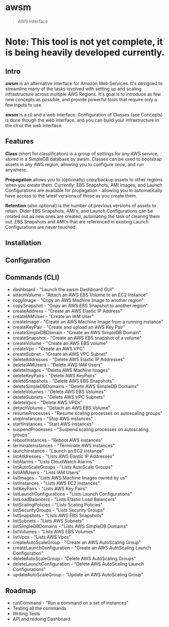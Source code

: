 # awsm
> AWS Interface

# Note: This tool is not yet complete, it is being heavily developed currently.

## Intro
**awsm** is an alternative interface for Amazon Web Services. It's designed to streamline many of the tasks involved with setting up and scaling infrastructure across multiple AWS Regions. It's goal is to introduce as few new concepts as possible, and provide powerful tools that require only a few inputs to use.

**awsm** is a cli and a web interface. Configuration of Classes (see Concepts) is done though the web interface, and you can build your infrastructure in the cli or the web interface.


## Features
**Class** (short for classification) is a group of settings for any AWS service, stored in a SimpleDB database by awsm. Classes can be used to bootstrap assets in any AWS region, allowing you to configure once, and run anywhere.

**Propagation** allows you to (optionally) copy/backup assets to other regions when you create them. Currently: EBS Snapshots, AMI Images, and Launch Configurations are available for propagation - allowing you to automatically have access to the latest versions of those as you create them.

**Retention** (also optional) is the number of previous versions of assets to retain. Older EBS Snapshots, AMI's, and Launch Configurations can be rotated out as new ones are created, automating the task of clearing them out. EBS Snapshots and AMI's that are referenced in existing Launch Configurations are never touched.


## Installation


## Configuration



## Commands (CLI)
* dashboard - "Launch the awsm Dashboard GUI"
* attachVolume - "Attach an AWS EBS Volume to an EC2 Instance"
* copyImage - "Copy an AWS Machine Image to another region"
* copySnapshot - "Copy an AWS EBS Snapshot to another region"
* createAddress - "Create an AWS Elastic IP Address"
* createIAMUser - "Create an IAM User"
* createImage - "Create an AWS Machine Image from a running instance"
* createKeyPair - "Create and upload an AWS Key Pair"
* createSimpleDBDomain - "Create an AWS SimpleDB Domain"
* createSnapshot - "Create an AWS EBS snapshot of a volume"
* createVolume - "Create an AWS EBS volume"
* createVpc - "Create an AWS VPC"
* createSubnet - "Create an AWS VPC Subnet"
* deleteAddresses - "Delete AWS Elastic IP Addresses"
* deleteIAMUsers - "Delete AWS IAM Users"
* deleteImages - "Delete AWS Machine Images"
* deleteKeyPairs - "Delete AWS KeyPairs"
* deleteSnapshots - "Delete AWS EBS Snapshots"
* deleteSimpleDBDomains - "Delete AWS SimpleDB Domains"
* deleteVolumes - "Delete AWS EBS Volumes"
* deleteSubnets - "Delete AWS VPC Subnets"
* deleteVpcs - "Delete AWS VPCs"
* detachVolume - "Detach an AWS EBS Volume"
* resumeProcesses - "Resume scaling processes on autoscaling groups"
* stopInstances - "Stop AWS instances"
* startInstances - "Start AWS instances"
* suspendProcesses - "Suspend scaling processes on autoscaling groups"
* rebootInstances - "Reboot AWS instances"
* terminateInstances - "Terminate AWS instances"
* launchInstance - "Launch an EC2 instance"
* listAddresses - "Lists AWS Elastic IP Addresses"
* listAlarms - "Lists CloudWatch Alarms"
* listAutoScaleGroups - "Lists AutoScale Groups"
* listIAMUsers - "Lists IAM Users"
* listImages - "Lists AWS Machine Images owned by us"
* listInstances - "Lists AWS EC2 Instances"
* listKeyPairs - "Lists AWS Key Pairs"
* listLaunchConfigurations - "Lists Launch Configurations"
* listLoadBalancers - "Lists Elastic Load Balancers"
* listScalingPolicies - "Lists Scaling Policies"
* listSecurityGroups - "Lists Security Groups"
* listSnapshots - "Lists AWS EBS Snapshots"
* listSubnets - "Lists AWS Subnets"
* listSimpleDBDomains - "Lists AWS SimpleDB Domains"
* listVolumes - "Lists AWS EBS Volumes"
* listVpcs - "Lists AWS Vpcs"
* createAutoScaleGroup - "Create an AWS AutoScaling Group"
* createLaunchConfiguration - "Create an AWS AutoScaling Launch Configuration"
* deleteAutoScaleGroup - "Delete AWS AutoScaling Groups"
* deleteLaunchConfiguration - "Delete AWS AutoScaling Launch Configurations"
* updateAutoScaleGroup - "Update an AWS AutoScaling Group"

## Roadmap

* runCommand - "Run a command on a set of instances"
* Testing all the commands
* Writing Tests
* API and redoing Dashboard






